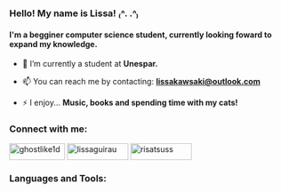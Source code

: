 ### Hello! My name is Lissa! ₍ᐢ. .ᐢ₎
#### I'm a begginer computer science student, currently looking foward to expand my knowledge.

- 🔭 I’m currently a student at **Unespar.**

- 📫 You can reach me by contacting: **lissakawsaki@outlook.com**

- ⚡ I enjoy... **Music, books and spending time with my cats!**

<h3 align="left">Connect with me:</h3>
<p align="left">
<a href="https://twitter.com/ghostlike1d" target="blank"><img align="center" src="https://img.shields.io/badge/Twitter-1DA1F2?style=for-the-badge&logo=twitter&logoColor=white" alt="ghostlike1d" height="30" width="100" /></a>
<a href="https://instagram.com/lissaguirau" target="blank"><img align="center" src="https://img.shields.io/badge/Instagram-E4405F?style=for-the-badge&logo=instagram&logoColor=white)" alt="lissaguirau" height="30" width="110" /></a> <a href="https://br.pinterest.com/risatsuss/" target="blank"><img align="center" src="https://img.shields.io/badge/Pinterest-%23E60023.svg?&style=for-the-badge&logo=Pinterest&logoColor=white" alt="risatsuss" height="30" width="110" /></a>
</p>

<h3 align="left">Languages and Tools:</h3>
<p ![C](https://img.shields.io/badge/c-%2300599C.svg?style=for-the-badge&logo=c&logoColor=white) </a> </p>

